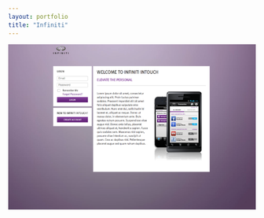 ```yaml
---
layout: portfolio
title: "Infiniti"
---
```

[![Infiniti](/assets/portfolio/infiniti.png)](/assets/portfolio/infiniti.png)
